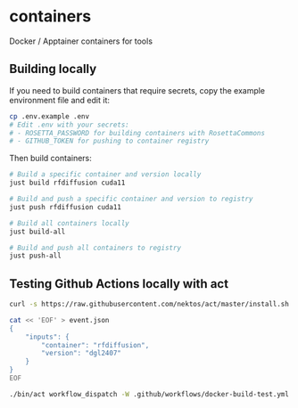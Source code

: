 # containers
Docker / Apptainer containers for tools


## Building locally

If you need to build containers that require secrets, copy the example environment file and edit it:

```bash
cp .env.example .env
# Edit .env with your secrets:
# - ROSETTA_PASSWORD for building containers with RosettaCommons
# - GITHUB_TOKEN for pushing to container registry
```

Then build containers:

```bash
# Build a specific container and version locally
just build rfdiffusion cuda11

# Build and push a specific container and version to registry
just push rfdiffusion cuda11

# Build all containers locally
just build-all

# Build and push all containers to registry
just push-all
```

## Testing Github Actions locally with act

```bash
curl -s https://raw.githubusercontent.com/nektos/act/master/install.sh | bash

cat << 'EOF' > event.json
{
    "inputs": {
        "container": "rfdiffusion",
        "version": "dgl2407"
    }
}
EOF

./bin/act workflow_dispatch -W .github/workflows/docker-build-test.yml -e event.json
```